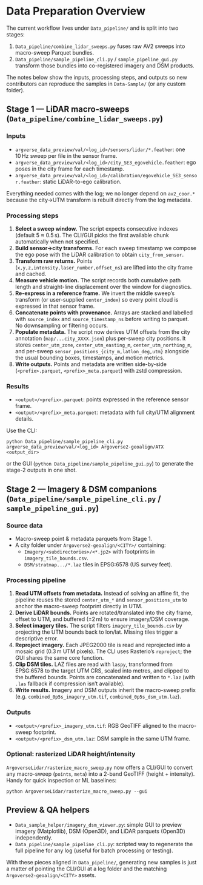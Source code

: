 ﻿# Data Preparation Overview

The current workflow lives under `Data_pipeline/` and is split into two stages:
1. `Data_pipeline/combine_lidar_sweeps.py` fuses raw AV2 sweeps into macro-sweep Parquet bundles.
2. `Data_pipeline/sample_pipeline_cli.py` / `sample_pipeline_gui.py` transform those bundles into co-registered imagery and DSM products.

The notes below show the inputs, processing steps, and outputs so new contributors can reproduce the samples in `Data-Sample/` (or any custom folder).

## Stage 1 — LiDAR macro-sweeps (`Data_pipeline/combine_lidar_sweeps.py`)
### Inputs
- `argverse_data_preview/val/<log_id>/sensors/lidar/*.feather`: one 10 Hz sweep per file in the sensor frame.
- `argverse_data_preview/val/<log_id>/city_SE3_egovehicle.feather`: ego poses in the city frame for each timestamp.
- `argverse_data_preview/val/<log_id>/calibration/egovehicle_SE3_sensor.feather`: static LiDAR-to-ego calibration.

Everything needed comes with the log; we no longer depend on `av2_coor.*` because the city→UTM transform is rebuilt directly from the log metadata.

### Processing steps
1. **Select a sweep window.**  The script expects consecutive indexes (default 5 ≈ 0.5 s).  The CLI/GUI picks the first available chunk automatically when not specified.
2. **Build sensor→city transforms.**  For each sweep timestamp we compose the ego pose with the LiDAR calibration to obtain `city_from_sensor`.
3. **Transform raw returns.**  Points (`x,y,z,intensity,laser_number,offset_ns`) are lifted into the city frame and cached.
4. **Measure vehicle motion.**  The script records both cumulative path length and straight-line displacement over the window for diagnostics.
5. **Re-express in a reference frame.**  We invert the middle sweep’s transform (or user-supplied `center_index`) so every point cloud is expressed in that sensor frame.
6. **Concatenate points with provenance.**  Arrays are stacked and labelled with `source_index` and `source_timestamp_ns` before writing to parquet.  No downsampling or filtering occurs.
7. **Populate metadata.**  The script now derives UTM offsets from the city annotation (`map/...city_XXXX.json`) plus per-sweep city positions.  It stores `center_utm_zone`, `center_utm_easting_m`, `center_utm_northing_m`, and per-sweep `sensor_positions_{city_m,latlon_deg,utm}` alongside the usual bounding boxes, timestamps, and motion metrics.
8. **Write outputs.**  Points and metadata are written side-by-side (`<prefix>.parquet`, `<prefix>_meta.parquet`) with zstd compression.

### Results
- `<output>/<prefix>.parquet`: points expressed in the reference sensor frame.
- `<output>/<prefix>_meta.parquet`: metadata with full city/UTM alignment details.

Use the CLI:
```
python Data_pipeline/sample_pipeline_cli.py argverse_data_preview/val/<log_id> Argoverse2-geoalign/ATX <output_dir>
```
or the GUI (`python Data_pipeline/sample_pipeline_gui.py`) to generate the stage-2 outputs in one shot.

## Stage 2 — Imagery & DSM companions (`Data_pipeline/sample_pipeline_cli.py` / `sample_pipeline_gui.py`)
### Source data
- Macro-sweep point & metadata parquets from Stage 1.
- A city folder under `Argoverse2-geoalign/<CITY>/` containing:
  * `Imagery/<subdirectories>/<*.jp2>` with footprints in `imagery_tile_bounds.csv`.
  * `DSM/stratmap.../*.laz` tiles in EPSG:6578 (US survey feet).

### Processing pipeline
1. **Read UTM offsets from metadata.**  Instead of solving an affine fit, the pipeline reuses the stored `center_utm_*` and `sensor_positions_utm` to anchor the macro-sweep footprint directly in UTM.
2. **Derive LiDAR bounds.**  Points are rotated/translated into the city frame, offset to UTM, and buffered (±2 m) to ensure imagery/DSM coverage.
3. **Select imagery tiles.**  The script filters `imagery_tile_bounds.csv` by projecting the UTM bounds back to lon/lat.  Missing tiles trigger a descriptive error.
4. **Reproject imagery.**  Each JPEG2000 tile is read and reprojected into a mosaic grid (0.3 m UTM pixels).  The CLI uses Rasterio’s `reproject`; the GUI shares the same core function.
5. **Clip DSM tiles.**  LAZ files are read with `laspy`, transformed from EPSG:6578 to the target UTM CRS, scaled into metres, and clipped to the buffered bounds.  Points are concatenated and written to `*.laz` (with `.las` fallback if compression isn’t available).
6. **Write results.**  Imagery and DSM outputs inherit the macro-sweep prefix (e.g. `combined_0p5s_imagery_utm.tif`, `combined_0p5s_dsm_utm.laz`).

### Outputs
- `<output>/<prefix>_imagery_utm.tif`: RGB GeoTIFF aligned to the macro-sweep footprint.
- `<output>/<prefix>_dsm_utm.laz`: DSM sample in the same UTM frame.

### Optional: rasterized LiDAR height/intensity
`ArgoverseLidar/rasterize_macro_sweep.py` now offers a CLI/GUI to convert any macro-sweep (`points`, `meta`) into a 2-band GeoTIFF (height + intensity).  Handy for quick inspection or ML baselines:
```
python ArgoverseLidar/rasterize_macro_sweep.py --gui
```

## Preview & QA helpers
- `Data_sample_helper/imagery_dsm_viewer.py`: simple GUI to preview imagery (Matplotlib), DSM (Open3D), and LiDAR parquets (Open3D) independently.
- `Data_pipeline/sample_pipeline_cli.py`: scripted way to regenerate the full pipeline for any log (useful for batch processing or testing).

With these pieces aligned in `Data_pipeline/`, generating new samples is just a matter of pointing the CLI/GUI at a log folder and the matching `Argoverse2-geoalign/<CITY>` assets.
